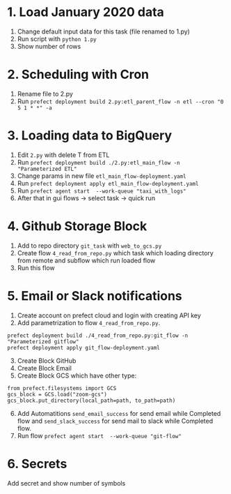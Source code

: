 # 1. Load January 2020 data

1. Change default input data for this task (file renamed to 1.py)
2. Run script with `python 1.py`
3. Show number of rows 

# 2. Scheduling with Cron

1. Rename file to 2.py
2. Run `prefect deployment build 2.py:etl_parent_flow -n etl --cron "0 5 1 * *" -a`

# 3. Loading data to BigQuery

1. Edit `2.py` with delete T from ETL
2. Run `prefect deployment build ./2.py:etl_main_flow -n "Parameterized ETL"`
3. Change params in new file `etl_main_flow-deployment.yaml`
4. Run `prefect deployment apply etl_main_flow-deployment.yaml`
5. Run `prefect agent start  --work-queue "taxi_with_logs"`
6. After that in gui flows -> select task -> quick run

# 4. Github Storage Block

1. Add to repo directory `git_task` with `web_to_gcs.py`
2. Create flow `4_read_from_repo.py` which task which loading directory from remote and subflow which run loaded flow
3. Run this flow 

# 5. Email or Slack notifications


1. Create account on prefect cloud and login with creating API key
2. Add parametrization to flow `4_read_from_repo.py`.
``` 
prefect deployment build ./4_read_from_repo.py:git_flow -n "Parameterized gitflow"
prefect deployment apply git_flow-deployment.yaml
```

3. Create Block GitHub
4. Create Block Email
5. Create Block GCS which have other type:
```
from prefect.filesystems import GCS
gcs_block = GCS.load("zoom-gcs")
gcs_block.put_directory(local_path=path, to_path=path)
```

6. Add Automatitions `send_email_success` for send email while Completed flow and `send_slack_success` for send mail to slack while Completed flow.
7. Run flow `prefect agent start  --work-queue "git-flow"`

# 6. Secrets

Add secret and show number of symbols